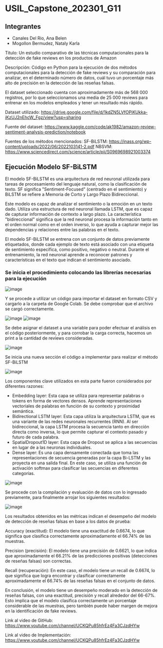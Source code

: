 # USIL_Capstone_202301_G11
## Integrantes
- Canales Del Rio, Ana Belen
- Mogollon Bermudez, Nataly Karla

Titulo: Un estudio comparativo de las técnicas computacionales para la detección de fake reviews en los productos de Amazon

Descripción: Código en Python para la ejecución de dos métodos computacionales para la detección de fake reviews y su comparación para analizar, en el determinado número de datos, cuál tuvo un porcentaje más alto de precisión en la detección de las reseñas falsas.

El dataset seleccionado cuenta con aproximadamente más de 568 000 registros, por lo que seleccionamos una media de 25 000 reviews para entrenar en los modelos empleados y tener un resultado más rápido.

Dataset utilizado: https://drive.google.com/file/d/1kdZN5LVfOPiKUkka-iKzUJ2nEhcW_Fgz/view?usp=sharing

Fuente del dataset: https://www.kaggle.com/code/ak1982/amazon-review-sentiment-analysis-prediction/notebook

Fuentes de los métodos mencionados:
SF-BiLSTM: https://inass.org/wp-content/uploads/2022/06/2022103141-2.pdf
NBSVM: https://www.sciencedirect.com/science/article/pii/S0969698921003374

## Ejecución Modelo SF-BiLSTM
El modelo SF-BiLSTM es una arquitectura de red neuronal utilizada para tareas de procesamiento del lenguaje natural, como la clasificación de texto. SF significa "Sentiment-Focused" (centrado en el sentimiento) y BiLSTM se refiere a Memoria de Corto y Largo Plazo Bidireccional.

Este modelo es capaz de analizar el sentimiento o la emoción en un texto dado. Utiliza una estructura de red neuronal llamada LSTM, que es capaz de capturar información de contexto a largo plazo. La característica "bidireccional" significa que la red neuronal procesa la información tanto en el orden normal como en el orden inverso, lo que ayuda a capturar mejor las dependencias y relaciones entre las palabras en el texto.

El modelo SF-BiLSTM se entrena con un conjunto de datos previamente etiquetados, donde cada ejemplo de texto está asociado con una etiqueta de sentimiento específica, como positivo, negativo o neutral. Durante el entrenamiento, la red neuronal aprende a reconocer patrones y características en el texto que indican el sentimiento asociado.

### Se inicia el procedimiento colocando las librerías necesarias para la ejecución 

![image](https://github.com/natalymogollon/Capstone---G11/assets/50871642/9b2a49a4-b3c6-4e1a-a322-b2c9d452a35e)

Y se procede a utilizar un código para importar el dataset en formato CSV y cargarlo a la carpeta de Google Colab. Se debe comprobar que el archivo se cargó correctamente.

![image](https://github.com/natalymogollon/Capstone---G11/assets/50871642/449641c4-4ddd-4a49-ae95-fef6c2505887)
![image](https://github.com/natalymogollon/Capstone---G11/assets/50871642/7d26594e-7b84-4b16-90de-ebd369f04553)

Se debe asignar el dataset a una variable para poder efectuar el análisis en el código posteriormente, y para corrobar la carga correcta, hacemos un print a la cantidad de reviews consideradas.

![image](https://github.com/natalymogollon/Capstone---G11/assets/50871642/ad055a4b-485c-42b3-8bdc-be98cec26b5f)

Se inicia una nueva sección el código a implementar para realizar el método SF-BiLSTM 

![image](https://github.com/natalymogollon/Capstone---G11/assets/50871642/88f498e9-f19f-4651-970f-5ed30639dfa9)

Los componentes clave utilizados en esta parte fueron considerados por diferentes razones:

- Embedding layer: Esta capa se utiliza para representar palabras o tokens en forma de vectores densos. Aprende representaciones vectoriales de palabras en función de su contexto y proximidad semántica.
- Bidirectional LSTM layer: Esta capa utiliza la arquitectura LSTM, que es una variante de las redes neuronales recurrentes (RNN). Al ser bidireccional, la capa LSTM procesa la secuencia tanto en dirección directa como inversa, lo que permite capturar el contexto pasado y futuro de cada palabra.
- SpatialDropout1D layer: Esta capa de Dropout se aplica a las secuencias en lugar de a las neuronas individuales.
- Dense layer: Es una capa densamente conectada que toma las representaciones de secuencia generadas por la capa Bi-LSTM y las proyecta en una salida final. En este caso, se utiliza una función de activación softmax para clasificar las secuencias en diferentes categorías.

![image](https://github.com/natalymogollon/Capstone---G11/assets/50871642/cbafd3c9-a6ee-4190-b3b4-5aab711a436c)

Se procede con la compilación y evaluación de datos con lo ingresado previamente, para finalmente arrojar los siguientes resultados:

![image](https://github.com/natalymogollon/Capstone---G11/assets/50871642/d656106c-1bdb-41f0-bfa2-c9723b1a4a69)

Los resultados obtenidos en las métricas indican el desempeño del modelo de detección de reseñas falsas en base a los datos de prueba:

Accuracy (exactitud): El modelo tiene una exactitud de 0.6674, lo que significa que clasifica correctamente aproximadamente el 66.74% de las muestras.

Precision (precisión): El modelo tiene una precisión de 0.6621, lo que indica que aproximadamente el 66.21% de las predicciones positivas (detecciones de reseñas falsas) son correctas.

Recall (recuperación): En este caso, el modelo tiene un recall de 0.6674, lo que significa que logra encontrar y clasificar correctamente aproximadamente el 66.74% de las reseñas falsas en el conjunto de datos.

En conclusión, el modelo tiene un desempeño moderado en la detección de reseñas falsas, con una exactitud, precisión y recall alrededor del 66-67%. Esto implica que el modelo clasifica correctamente un porcentaje considerable de las muestras, pero también puede haber margen de mejora en la identificación de fake reviews.



Link al video de GitHub:
https://www.youtube.com/channel/UCKQPu85hfrEz4Fa3CJzdHYw

Link al video de Implementación:
https://www.youtube.com/channel/UCKQPu85hfrEz4Fa3CJzdHYw


